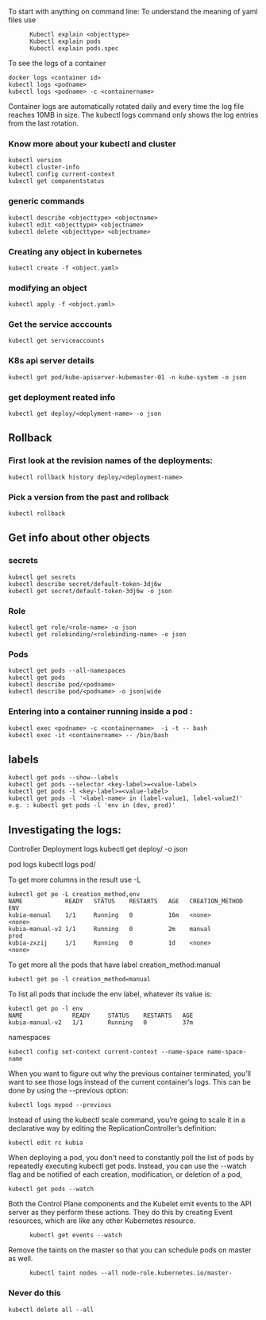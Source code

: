 To start with anything on command line: 
To understand the meaning of yaml files use 
          
          Kubectl explain <objecttype>
          Kubectl explain pods
          Kubectl explain pods.spec

To see the logs of a container 

    docker logs <container id>
    kubectl logs <podname> 
    kubectl logs <podname> -c <containername>

Container logs are automatically rotated daily and every time the log file reaches 10MB in size. 
The kubectl logs command only shows the log entries from the last rotation.

### Know more about your kubectl and cluster
    kubectl version
    kubectl cluster-info
    kubectl config current-context
    kubectl get componentstatus
 
 ### generic commands
 
    kubectl describe <objecttype> <objectname>
    kubectl edit <objecttype> <objectname>
    kubectl delete <objecttype> <objectname>
 
 
### Creating any object in kubernetes

    kubectl create -f <object.yaml>
 
### modifying an object 
    kubectl apply -f <object.yaml>

### Get the service acccounts
    kubectl get serviceaccounts

### K8s api server details
    kubectl get pod/kube-apiserver-kubemaster-01 -n kube-system -o json

 ### get deployment reated info 
    kubectl get deploy/<deplyment-name> -o json
 
 ## Rollback 
 ### First look at the revision names of the deployments:
    kubectl rollback history deploy/<deployment-name>
 
 ### Pick a version from the past and rollback
    kubectl rollback 
 
 ## Get info about other objects 
### secrets
    kubectl get secrets
    kubectl describe secret/default-token-3dj6w
    kubectl get secret/default-token-3dj6w -o json
  
 ### Role
    kubectl get role/<role-name> -o json
    kubectl get rolebinding/<rolebinding-name> -o json
 
 ### Pods 
    kubectl get pods --all-namespaces
    kubectl get pods
    kubectl describe pod/<podname>
    kubectl describe pod/<podname> -o json|wide 
 
### Entering into a container running inside a pod :
 
    kubectl exec <podname> -c <containername>  -i -t -- bash
    kubectl exec -it <containername> -- /bin/bash

 ## labels
    kubectl get pods --show--labels
    kubectl get pods --selector <key-label>=<value-label>
    kubectl get pods -l <key-label>=<value-label>
    kubectl get pods -l '<label-name> in (label-value1, label-value2)'
    e.g. : kubectl get pods -l 'env in (dev, prod)'
 
 
 ## Investigating the logs:
 
Controller Deployment logs
          kubectl get deploy/<deplyment-name> -o json

pod logs
          kubectl logs pod/<pod-name>
 
To get more columns in the result use -L

    kubectl get po -L creation_method,env
    NAME            READY   STATUS    RESTARTS   AGE   CREATION_METHOD   ENV
    kubia-manual    1/1     Running   0          16m   <none>            <none>
    kubia-manual-v2 1/1     Running   0          2m    manual            prod
    kubia-zxzij     1/1     Running   0          1d    <none>            <none>

To get more all the pods that have label creation_method:manual
   
    kubectl get po -l creation_method=manual

 To list all pods that include the env label, whatever its value is:

    kubectl get po -l env
    NAME              READY     STATUS    RESTARTS   AGE
    kubia-manual-v2   1/1       Running   0          37m

namespaces

    kubectl config set-context current-context --name-space name-space-name


When you want to figure out why the previous container terminated, you’ll want to see those logs instead of the current container’s logs. This can be done by using the --previous option:

    kubectl logs mypod --previous


Instead of using the kubectl scale command, you’re going to scale it in a declarative way by editing the ReplicationController’s definition:

    kubectl edit rc kubia

When deploying a pod, you don’t need to constantly poll the list of pods by repeatedly executing kubectl get pods. 
Instead, you can use the --watch flag and be notified of each creation, modification, or deletion of a pod,

    kubectl get pods --watch

Both the Control Plane components and the Kubelet emit events to the API server as they perform these actions. 
They do this by creating Event resources, which are like any other Kubernetes resource.

          kubectl get events --watch

Remove the taints on the master so that you can schedule pods on master as well.

          kubectl taint nodes --all node-role.kubernetes.io/master-

### Never do this 
    kubectl delete all --all
